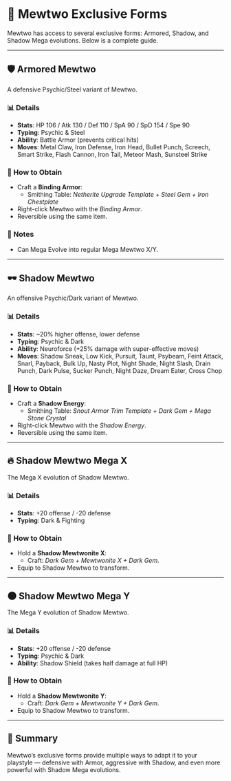 # 🧬 Mewtwo Exclusive Forms

Mewtwo has access to several exclusive forms: Armored, Shadow, and Shadow Mega evolutions. Below is a complete guide.

---

## 🛡️ Armored Mewtwo

A defensive Psychic/Steel variant of Mewtwo.

### 📊 Details
- **Stats**: HP 106 / Atk 130 / Def 110 / SpA 90 / SpD 154 / Spe 90
- **Typing**: Psychic & Steel
- **Ability**: Battle Armor (prevents critical hits)
- **Moves**: Metal Claw, Iron Defense, Iron Head, Bullet Punch, Screech, Smart Strike, Flash Cannon, Iron Tail, Meteor Mash, Sunsteel Strike

### 🧪 How to Obtain
- Craft a **Binding Armor**:
  - Smithing Table: *Netherite Upgrade Template + Steel Gem + Iron Chestplate*
- Right-click Mewtwo with the *Binding Armor*.
- Reversible using the same item.

### 📝 Notes
- Can Mega Evolve into regular Mega Mewtwo X/Y.

---

## 🕶️ Shadow Mewtwo

An offensive Psychic/Dark variant of Mewtwo.

### 📊 Details
- **Stats**: ~20% higher offense, lower defense
- **Typing**: Psychic & Dark
- **Ability**: Neuroforce (+25% damage with super-effective moves)
- **Moves**: Shadow Sneak, Low Kick, Pursuit, Taunt, Psybeam, Feint Attack, Snarl, Payback, Bulk Up, Nasty Plot, Night Shade, Night Slash, Drain Punch, Dark Pulse, Sucker Punch, Night Daze, Dream Eater, Cross Chop

### 🧪 How to Obtain
- Craft a **Shadow Energy**:
  - Smithing Table: *Snout Armor Trim Template + Dark Gem + Mega Stone Crystal*
- Right-click Mewtwo with the *Shadow Energy*.
- Reversible using the same item.

---

## 🔥 Shadow Mewtwo Mega X

The Mega X evolution of Shadow Mewtwo.

### 📊 Details
- **Stats**: +20 offense / -20 defense
- **Typing**: Dark & Fighting

### 🧪 How to Obtain
- Hold a **Shadow Mewtwonite X**:
  - Craft: *Dark Gem + Mewtwonite X + Dark Gem*.
- Equip to Shadow Mewtwo to transform.

---

## 🌑 Shadow Mewtwo Mega Y

The Mega Y evolution of Shadow Mewtwo.

### 📊 Details
- **Stats**: +20 offense / -20 defense
- **Typing**: Psychic & Dark
- **Ability**: Shadow Shield (takes half damage at full HP)

### 🧪 How to Obtain
- Hold a **Shadow Mewtwonite Y**:
  - Craft: *Dark Gem + Mewtwonite Y + Dark Gem*.
- Equip to Shadow Mewtwo to transform.

---

## 📝 Summary
Mewtwo’s exclusive forms provide multiple ways to adapt it to your playstyle — defensive with Armor, aggressive with Shadow, and even more powerful with Shadow Mega evolutions.
